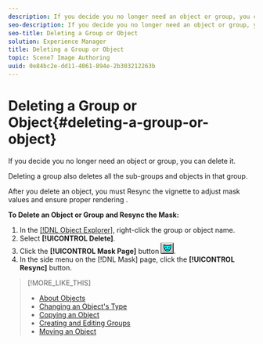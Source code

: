 ```yaml
---
description: If you decide you no longer need an object or group, you can delete it.
seo-description: If you decide you no longer need an object or group, you can delete it.
seo-title: Deleting a Group or Object
solution: Experience Manager
title: Deleting a Group or Object
topic: Scene7 Image Authoring
uuid: 0e84bc2e-dd11-4061-894e-2b303212263b
---
```


# Deleting a Group or Object{#deleting-a-group-or-object}

If you decide you no longer need an object or group, you can delete it.

Deleting a group also deletes all the sub-groups and objects in that group.

After you delete an object, you must Resync the vignette to adjust mask values and ensure proper rendering .

**To Delete an Object or Group and Resync the Mask:** 

1. In the [ [!DNL Object Explorer]](../../r-vat-glossary/c-vat-obj-explorer.md#concept-da56038ea82c40a1a10576f99f2f6836), right-click the group or object name.
1. Select **[!UICONTROL Delete]**.
1. Click the **[!UICONTROL Mask Page]** button ![](assets/mask.png).
1. In the side menu on the [!DNL Mask] page, click the **[!UICONTROL Resync]** button.

>[!MORE_LIKE_THIS]
>
>* [About Objects](../../c-vat-obj-pg/c-vat-abt-obj-pg/c-vat-abt-obj.md#concept-e4110bef9eae44b28c609b4444802753)
>* [Changing an Object's Type](../../c-vat-obj-pg/c-vat-work-obj/t-vat-chg-obj-type.md#task-ce743f3c8ab74682abd1841e340a9e66)
>* [Copying an Object](../../c-vat-obj-pg/c-vat-work-obj/t-vat-copy-obj.md#task-0b0582d7480a4d6991278ecb688c7823)
>* [Creating and Editing Groups](../../c-vat-obj-pg/c-vat-create-grps-obj/t-vat-create-grps.md#task-1c2ae5cfaf3a4c51b153eea44dc3d099)
>* [Moving an Object](../../c-vat-obj-pg/c-vat-work-obj/c-vat-move-obj.md#concept-adff591e78a04f0d98cfd31cc7f94eed)
